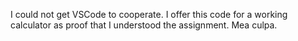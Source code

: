 I could not get VSCode to cooperate. I offer this code for a working calculator as proof that I understood the assignment. Mea culpa.
